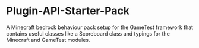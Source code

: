 # Plugin-API-Starter-Pack
A Minecraft bedrock behaviour pack setup for the GameTest framework that contains useful classes like a Scoreboard class and typings for the Minecraft and GameTest modules.
